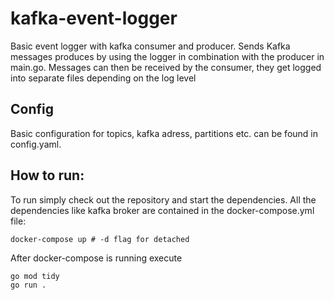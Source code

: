 # kafka-event-logger

Basic event logger with kafka consumer and producer. Sends Kafka messages produces by using the logger in combination with the producer in main.go. Messages can then be received by the consumer, they get logged into separate files depending on the log level

## Config

Basic configuration for topics, kafka adress, partitions etc. can be found in config.yaml.

## How to run:

To run simply check out the repository and start the dependencies. All the dependencies like kafka broker are contained in the docker-compose.yml file:

```
docker-compose up # -d flag for detached
```

After docker-compose is running execute

```
go mod tidy
go run .
```
